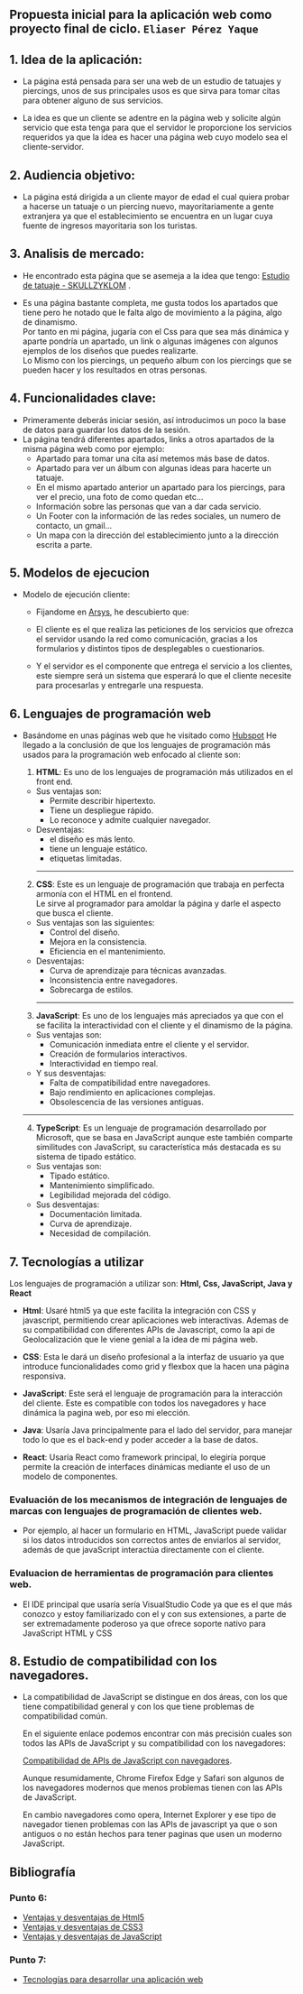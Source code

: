 ## Propuesta inicial para la aplicación web como proyecto final de ciclo. **`Eliaser Pérez Yaque`** 

## 1. **Idea de la aplicación**: 
   - La página está pensada para ser una web de un estudio de tatuajes y piercings, unos de sus principales usos es que sirva para tomar citas para obtener alguno de sus servicios.
  
   - La idea es que un cliente se adentre en la página web y solicite algún servicio que esta tenga para que el servidor le proporcione los servicios requeridos ya que la idea es hacer una página web cuyo modelo sea el cliente-servidor.

## 2. **Audiencia objetivo**:
   - La página está dirigida a un cliente mayor de edad el cual quiera probar a hacerse un tatuaje o un piercing nuevo, mayoritariamente a gente extranjera ya que el establecimiento se encuentra en un lugar cuya fuente de ingresos mayoritaria son los turistas.

## 3. **Analisis de mercado**:
   - He encontrado esta página que se asemeja a la idea que tengo:
[Estudio de tatuaje - SKULLZYKLOM](https://skullzyklom.com/) .

   - Es una página bastante completa, me gusta todos los apartados que tiene pero he notado que le falta algo de movimiento a la página, algo de dinamismo.  
   Por tanto en mi página, jugaría con el Css para que sea más dinámica y aparte pondría un apartado, un link o algunas imágenes con algunos ejemplos de los diseños que puedes realizarte.  
   Lo Mismo con los piercings, un pequeño album con los piercings que se pueden hacer y los resultados en otras personas.

## 4. **Funcionalidades clave**:
   - Primeramente deberás iniciar sesión, así introducimos un poco la base de datos para guardar los datos de la sesión.
   - La página tendrá diferentes apartados, links a otros apartados de la misma página web como por ejemplo: 
      * Apartado para tomar una cita así metemos más base de datos.
      * Apartado para ver un álbum con algunas ideas para hacerte un tatuaje.
      * En el mismo apartado anterior un apartado para los piercings, para ver el precio, una foto de como quedan etc...
      * Información sobre las personas que van a dar cada servicio.
      * Un  Footer con la información de las redes sociales, un numero de contacto, un gmail…
      * Un mapa con la dirección del establecimiento junto a la dirección escrita a parte.

## 5. **Modelos de ejecucion**
   - Modelo de ejecución cliente:
      - Fijandome en [Arsys](https://www.arsys.es/blog/todo-sobre-la-arquitectura-cliente-servidor), he descubierto que:

      - El cliente es el que realiza las peticiones de los servicios que ofrezca el servidor usando la red como comunicación, gracias a los formularios y distintos tipos de desplegables o cuestionarios.

      - Y el servidor es el componente que entrega el servicio a los clientes, este siempre será un sistema que esperará lo que el cliente necesite para procesarlas y entregarle una respuesta.

## 6. **Lenguajes de programación web**

   - Basándome en unas páginas web que he visitado como [Hubspot](
https://blog.hubspot.es/website/que-es-desarrollo-web#lenguajes) He llegado a la conclusión de que los lenguajes de programación más usados para la programación web enfocado al cliente son:

      1. **HTML**: Es uno de los lenguajes de programación más utilizados en el front end.
      - Sus ventajas son:
         - Permite describir hipertexto.
         - Tiene un despliegue rápido.
         - Lo reconoce y admite cualquier navegador.
      -  Desventajas:
         - el diseño es más lento.
         - tiene un lenguaje estático.
         - etiquetas limitadas.
         ---
      2. **CSS**:  Este es un lenguaje de programación que trabaja en perfecta armonía con el HTML en el frontend.  
       Le sirve al programador para amoldar la página y darle el aspecto que busca el cliente.  
      - Sus ventajas son las siguientes:
         - Control del diseño.
         - Mejora en la consistencia.
         - Eficiencia en el mantenimiento.
      - Desventajas:
         - Curva de aprendizaje para técnicas avanzadas.
         - Inconsistencia entre navegadores.
         - Sobrecarga de estilos.
         ---
      3. **JavaScript**: Es uno de los lenguajes más apreciados ya que con el se facilita la interactividad con el cliente y el dinamismo de la página.
      - Sus ventajas son: 
         - Comunicación inmediata entre el cliente y el servidor.
         - Creación de formularios interactivos.
         - Interactividad en tiempo real.
      - Y sus desventajas:
         - Falta de compatibilidad entre navegadores.
         - Bajo rendimiento en aplicaciones complejas.
         - Obsolescencia de las versiones antiguas.
       ---
       4. **TypeScript**: Es un lenguaje de programación desarrollado por Microsoft, que se basa en JavaScript aunque este también comparte similitudes con JavaScript, su característica más destacada es su sistema de tipado estático.  
       - Sus ventajas son: 
         - Tipado estático.
         - Mantenimiento simplificado.
         - Legibilidad mejorada del código.
      - Sus desventajas:
         - Documentación limitada.
         - Curva de aprendizaje.
         - Necesidad de compilación.

## 7. **Tecnologías a utilizar**

Los lenguajes de programación a utilizar son: **Html, Css, JavaScript, Java y React**

- **Html**: Usaré html5 ya que este facilita la integración con CSS y javascript, permitiendo crear aplicaciones web interactivas. Ademas de su compatibilidad con diferentes APIs de Javascript, como la api de Geolocalización que le viene genial a la idea de mi página web.

- **CSS**: Esta le dará un diseño profesional a la interfaz de usuario ya que introduce funcionalidades como grid y flexbox que la hacen una página responsiva.

- **JavaScript**: Este será el lenguaje de programación para la interacción del cliente. Este es compatible con todos los navegadores y hace dinámica la pagina web, por eso mi elección.

- **Java**: Usaría Java principalmente para el lado del servidor, para manejar todo lo que es el back-end y poder acceder a la base de datos.

- **React**: Usaría React como framework principal, lo elegiría porque permite la creación de interfaces dinámicas mediante el uso de un modelo de componentes.

###  Evaluación de los mecanismos de integración de lenguajes de marcas con lenguajes de programación de clientes web.
- Por ejemplo, al hacer un formulario en HTML, JavaScript puede validar si los datos introducidos son correctos antes de enviarlos al servidor, además de que javaScript interactúa directamente con el cliente.

###  Evaluacion de herramientas de programación para clientes web.

- El IDE principal que usaría sería VisualStudio Code ya que es el que más conozco y estoy familiarizado con el y con sus extensiones, a parte de ser extremadamente poderoso ya que ofrece soporte nativo para JavaScript HTML y CSS
       
## 8. Estudio de compatibilidad con los navegadores.

- La compatibilidad de JavaScript se distingue en dos áreas, con los que  tiene compatibilidad general y con los que tiene problemas de compatibilidad común.    

   En el siguiente enlace podemos encontrar con más precisión cuales son todos las APIs de JavaScript y su compatibilidad con los navegadores:

    [Compatibilidad de APIs de JavaScript con navegadores](https://developer.mozilla.org/es/docs/Mozilla/Add-ons/WebExtensions/Browser_support_for_JavaScript_APIs).

   Aunque resumidamente, Chrome Firefox Edge y Safari son algunos de los navegadores modernos que menos problemas tienen con las APIs de JavaScript.    

   En cambio navegadores como opera, Internet Explorer y ese tipo de navegador tienen problemas con las APIs de javascript ya que o son antiguos o no están hechos para tener paginas que usen un moderno JavaScript.




## Bibliografía
### Punto 6: 
- [Ventajas y desventajas de Html5](https://bannersbanners.es/ventajas-y-desventajas-de-html5-para-creacion-de-web/)
- [Ventajas y desventajas de CSS3](https://www.dongee.com/tutoriales/ventajas-y-desventajas-de-html-y-css/)
- [Ventajas y desventajas de JavaScript](https://blog.hubspot.es/website/ventajas-y-desventajas-de-javascript)

### Punto 7: 
- [Tecnologías para desarrollar una aplicación web](https://mentorday.es/wikitips/tecnologia-mejor-desarrollar-aplicacion-web-medida/)


